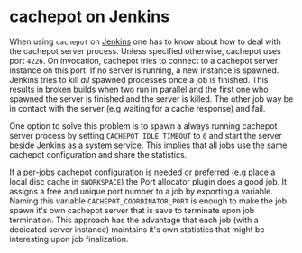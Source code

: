 cachepot on Jenkins
==================

When using `cachepot` on [Jenkins](https://jenkins.io) one has to know about how to deal with the cachepot server process.
Unless specified otherwise, cachepot uses port `4226`. On invocation, cachepot tries to connect to a cachepot server
instance on this port. If no server is running, a new instance is spawned. Jenkins tries to kill *all* spawned processes
once a job is finished.  This results in broken builds when two run in parallel and the first one who spawned the server
is finished and the server is killed. The other job way be in contact with the server (e.g waiting for a cache response)
and fail.

One option to solve this problem is to spawn a always running cachepot server process by setting `CACHEPOT_IDLE_TIMEOUT`
to `0` and start the server beside Jenkins as a system service. This implies that all jobs use the same cachepot
configuration and share the statistics.

If a per-jobs cachepot configuration is needed or preferred (e.g place a local disc cache in `$WORKSPACE`) the Port
allocator plugin does a good job. It assigns a free and
unique port number to a job by exporting a variable. Naming this variable `CACHEPOT_COORDINATOR_PORT` is enough to make the
job spawn it's own cachepot server that is save to terminate upon job termination. This approach has the advantage that
each job (with a dedicated server instance) maintains it's own statistics that might be interesting upon job
finalization.
